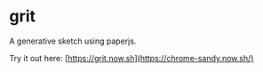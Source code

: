 # grit

A generative sketch using paperjs.

Try it out here: [https://grit.now.sh](https://chrome-sandy.now.sh/)
